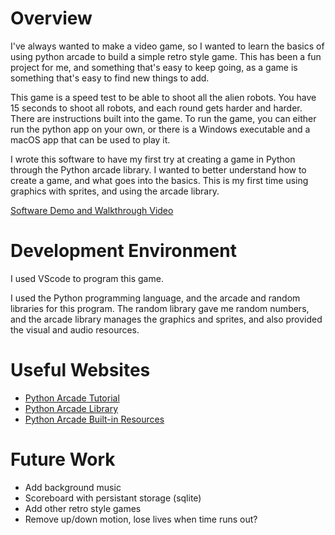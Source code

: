 # Overview

I've always wanted to make a video game, so I wanted to learn the basics of using python arcade to build a simple retro style game. This has been a fun project for me, and something that's easy to keep going, as a game is something that's easy to find new things to add. 

This game is a speed test to be able to shoot all the alien robots. You have 15 seconds to shoot all robots, and each round gets harder and harder. There are instructions built into the game. To run the game, you can either run the python app on your own, or there is a Windows executable and a macOS app that can be used to play it.

I wrote this software to have my first try at creating a game in Python through the Python arcade library. I wanted to better understand how to create a game, and what goes into the basics. This is my first time using graphics with sprites, and using the arcade library. 

[Software Demo and Walkthrough Video](https://www.youtube.com/watch?v=H87MI0U969s)

# Development Environment

I used VScode to program this game.

I used the Python programming language, and the arcade and random libraries for this program. The random library gave me random numbers, and the arcade library manages the graphics and sprites, and also provided the visual and audio resources. 

# Useful Websites

* [Python Arcade Tutorial](https://realpython.com/arcade-python-game-framework/)
* [Python Arcade Library](https://api.arcade.academy/en/latest/)
* [Python Arcade Built-in Resources](https://api.arcade.academy/en/latest/resources.html)

# Future Work

* Add background music
* Scoreboard with persistant storage (sqlite)
* Add other retro style games
* Remove up/down motion, lose lives when time runs out?